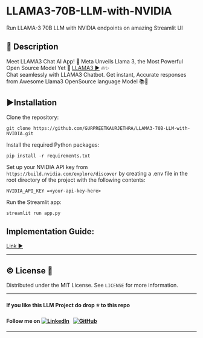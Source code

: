 # LLAMA3-70B-LLM-with-NVIDIA
Run LLAMA-3 70B LLM with NVIDIA endpoints on amazing Streamlit UI 

## 📝 Description
Meet LLAMA3 Chat AI App! 🚀 Meta Unveils Llama 3, the Most Powerful Open Source Model Yet 🌟 [LLAMA3 ▶️](https://llama.meta.com/llama3/) 🔥✨                       
Chat seamlessly with LLAMA3 Chatbot. Get instant, Accurate responses from Awesome Llama3 OpenSource language Model  📚💬 
## ▶️Installation

Clone the repository:

`git clone https://github.com/GURPREETKAURJETHRA/LLAMA3-70B-LLM-with-NVIDIA.git`                                     

Install the required Python packages:

`pip install -r requirements.txt`

Set up your NVIDIA API key from `https://build.nvidia.com/explore/discover` by creating a .env file in the root directory of the project with the following contents:

`NVIDIA_API_KEY =<your-api-key-here>`

Run the Streamlit app:

`streamlit run app.py`


 ## Implementation Guide:
[Link ▶️](https://www.youtube.com/watch?v=s0LQ8PyfI2E)

 ---
## ©️ License 🪪 

Distributed under the MIT License. See `LICENSE` for more information.

---

#### **If you like this LLM Project do drop ⭐ to this repo**
#### Follow me on [![LinkedIn](https://img.shields.io/badge/linkedin-%230077B5.svg?style=for-the-badge&logo=linkedin&logoColor=white)](https://www.linkedin.com/in/gurpreetkaurjethra/) &nbsp; [![GitHub](https://img.shields.io/badge/github-%23121011.svg?style=for-the-badge&logo=github&logoColor=white)](https://github.com/GURPREETKAURJETHRA/)

---

